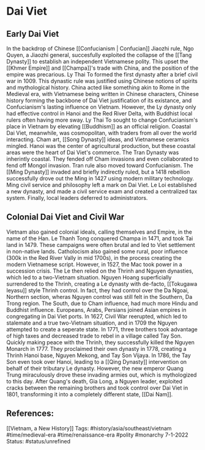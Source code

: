 # Dai Viet
## Early Dai Viet
In the backdrop of Chinese [[Confucianism | Confucian]] Jiaozhi rule, Ngo Quyen, a Jiaozhi general, succesfully exploited the collapse of the [[Tang Dynasty]] to establish an independent Vietnamese polity.  This upset the [[Khmer Empire]] and [[Champa]]'s trade with China, and the position of the empire was precarious.  Ly Thai To formed the first dynasty after a brief civil war in 1009.  This dynastic rule was justified using Chinese notions of spirits and mythological history.  China acted like something akin to Rome in the Medieval era, with Vietnamese being written in Chinese characters, Chinese history forming the backbone of Dai Viet justification of its existance, and Confucianism's lasting influence on Vietnam.  However, the Ly dynasty only had effective control in Hanoi and the Red River Delta, with Buddhist local rulers often having more sway.  Ly Thai To sought to change Confucianism's place in Vietnam by elevating [[Buddhism]] as an official religion.  Coastal Dai Viet, meanwhile, was cosmopolitan, with traders from all over the world interacting.  Cham art, [[Song Dynasty]] ideas, and Vietnamese ceramics mingled.  Hanoi was the center of agricultural production, but these coastal areas were the heart of Dai Viet's commerce.  The Tran Dynasty was inherintly coastal.  They fended off Cham invasions and even collaborated to fend off Mongol invasion.  Tran rule also moved toward Confucianism.
The [[Ming Dynasty]] invaded and briefly indirectly ruled, but a 1418 rebellion successfully drove out the Ming in 1427 using modern military technology.  Ming civil service and philosophy left a mark on Dai Viet.  Le Loi established a new dynasty, and made a civil service exam and created a centralized tax system.  Finally, local leaders deferred to administrators.
## Colonial Dai Viet and Civil War
Vietnam also gained colonial ideals, calling themselves and Empire, in the name of the Han.  Le Thanh Tong conquered Champa in 1471, and took Tai land in 1479.  These campaigns were often brutal and led to Viet settlement in non-native lands.
Catholocism also gained some rural, poor influence (300k in the Red River Vally in mid 1700s), in the process creating the modern Vietnamese script.
However, in 1527, the Mac took power in a succession crisis.  The Le then relied on the Thrinh and Nguyen dynasties, which led to a two-Vietnam situation.  Nguyen Hoang superficially surrendered to the Thrinh, creating a Le dynasty with de-facto, [[Tokugawa Ieyasu]] style Thrinh control.  In fact, they had control over the Da Ngoai, Northern section, wheras Nguyen control was still felt in the Southern, Da Trong region.  The South, due to Cham influence, had much more Hindu and Buddhist influence.  Europeans, Arabs, Persians joined Asian empires in congregating in Dai Viet ports.  In 1627, Civil War reerupted, which led to stalemate and a true two-Vietnam situation, and in 1709 the Nguyen attempted to create a seperate state. 
In 1771, three brothers took advantage of high taxes and decreased trade to rebel in a village called Tay Son.  Quickly making peace with the Thrinh, they successfully killed the Nguyen Monarch in 1777.  They proclaimed their own dynasty in 1778, creating a Thrinh Hanoi base, Nguyen Mekong, and Tay Son Vijaya.  In 1786, the Tay Son even took over Hanoi, leading to a [[Qing Dynasty]] intervention on behalf of their tributary Le dynasty.  However, the new emperor Quang Trung miraculously drove these invading armies out, which is mythologized to this day.  After Quang's death, Gia Long, a Nguyen leader, exploited cracks between the remaining brothers and took control over Dai Viet in 1801, transforming it into a completely different state, [[Dai Nam]].

## References:
[[Vietnam, a New History]]
Tags: #history/asia/southeast/vietnam  #time/medieval-era #time/renaissance-era #polity #monarchy
7-1-2022
Status: #status/unrefined 